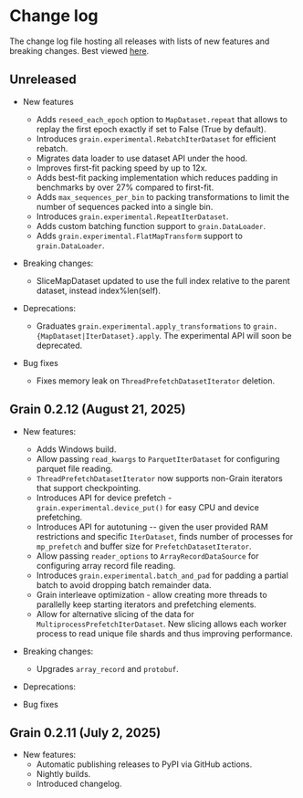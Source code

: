 # Change log

The change log file hosting all releases with lists of new features and breaking
changes. Best viewed [here](https://google-grain.readthedocs.io/en/latest/changelog.html).

## Unreleased

* New features
  * Adds `reseed_each_epoch` option to `MapDataset.repeat` that allows to replay
    the first epoch exactly if set to False (True by default).
  * Introduces `grain.experimental.RebatchIterDataset` for efficient rebatch.
  * Migrates data loader to use dataset API under the hood.
  * Improves first-fit packing speed by up to 12x.
  * Adds best-fit packing implementation which reduces padding in benchmarks by
    over 27% compared to first-fit.
  * Adds `max_sequences_per_bin` to packing transformations to limit the number
    of sequences packed into a single bin.
  * Introduces `grain.experimental.RepeatIterDataset`.
  * Adds custom batching function support to `grain.DataLoader`.
  * Adds `grain.experimental.FlatMapTransform` support to `grain.DataLoader`.

* Breaking changes:
  * SliceMapDataset updated to use the full index relative to the parent
    dataset, instead index%len(self).

* Deprecations:
  * Graduates `grain.experimental.apply_transformations` to
   `grain.{MapDataset|IterDataset}.apply`. The experimental API will soon be
    deprecated.
* Bug fixes
  * Fixes memory leak on `ThreadPrefetchDatasetIterator` deletion.

## Grain 0.2.12 (August 21, 2025)

* New features:
  * Adds Windows build.
  * Allow passing `read_kwargs` to `ParquetIterDataset` for configuring parquet
    file reading.
  * `ThreadPrefetchDatasetIterator` now supports non-Grain iterators that
    support checkpointing.
  * Introduces API for device prefetch - `grain.experimental.device_put()` for
    easy CPU and device prefetching.
  * Introduces API for autotuning -- given the user provided RAM restrictions
    and specific `IterDataset`, finds number of processes for `mp_prefetch`
    and buffer size for `PrefetchDatasetIterator`.
  * Allow passing `reader_options` to `ArrayRecordDataSource` for configuring
    array record file reading.
  * Introduces `grain.experimental.batch_and_pad` for padding a partial batch to
    avoid dropping batch remainder data.
  * Grain interleave optimization - allow creating more threads to parallelly
    keep starting iterators and prefetching elements.
  * Allow for alternative slicing of the data for
    `MultiprocessPrefetchIterDataset`. New slicing allows each worker process to
    read unique file shards and thus improving performance.

* Breaking changes:
  * Upgrades `array_record` and `protobuf`.

* Deprecations:

* Bug fixes

## Grain 0.2.11 (July 2, 2025)

* New features:
  * Automatic publishing releases to PyPI via GitHub actions.
  * Nightly builds.
  * Introduced changelog.

